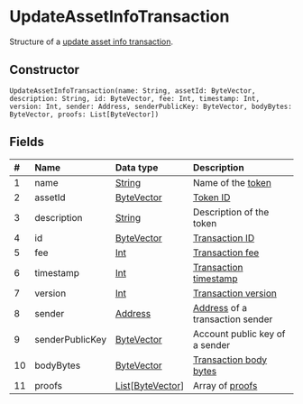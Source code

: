 # UpdateAssetInfoTransaction

Structure of a [update asset info transaction](/en/blockchain/transaction-type/update-asset-info-transaction).

## Constructor

``` ride
UpdateAssetInfoTransaction(name: String, assetId: ByteVector, description: String, id: ByteVector, fee: Int, timestamp: Int, version: Int, sender: Address, senderPublicKey: ByteVector, bodyBytes: ByteVector, proofs: List[ByteVector])
```

## Fields

| # | Name | Data type | Description |
| :--- | :--- | :--- | :--- |
| 1 | name | [String](/en/ride/data-types/string) | Name of the [token](/en/blockchain/token) |
| 2 | assetId | [ByteVector](/en/ride/data-types/byte-vector) | [Token ID](/en/blockchain/token/token-id) |
| 3 | description | [String](/en/ride/data-types/string) | Description of the token |
| 4 | id | [ByteVector](/en/ride/data-types/byte-vector) | [Transaction ID](/en/blockchain/transaction/transaction-id) |
| 5 | fee | [Int](/en/ride/data-types/int) | [Transaction fee](/en/blockchain/transaction/transaction-fee) |
| 6 | timestamp | [Int](/en/ride/data-types/int) | [Transaction timestamp](/en/blockchain/transaction/transaction-timestamp) |
| 7 | version | [Int](/en/ride/data-types/int) | [Transaction version](/en/blockchain/transaction/transaction-version) |
| 8 | sender | [Address](/en/ride/structures/common-structures/address) | [Address](/en/blockchain/account/address) of a transaction sender |
| 9 | senderPublicKey | [ByteVector](/en/ride/data-types/byte-vector) | Account public key of a sender |
| 10 | bodyBytes | [ByteVector](/en/ride/data-types/byte-vector) | [Transaction body bytes](/en/blockchain/transaction/transaction-body-bytes) |
| 11 | proofs | [List](/en/ride/data-types/list)[[ByteVector](/en/ride/data-types/byte-vector)] | Array of [proofs](/en/blockchain/transaction/transaction-proof) |
